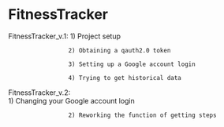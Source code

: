 # FitnessTracker
FitnessTracker_v.1:
                     1) Project setup
                     
                     2) Obtaining a qauth2.0 token
                     
                     3) Setting up a Google account login
                     
                     4) Trying to get historical data
                     
FitnessTracker_v.2:  
                     1) Changing your Google account login

                     2) Reworking the function of getting steps
